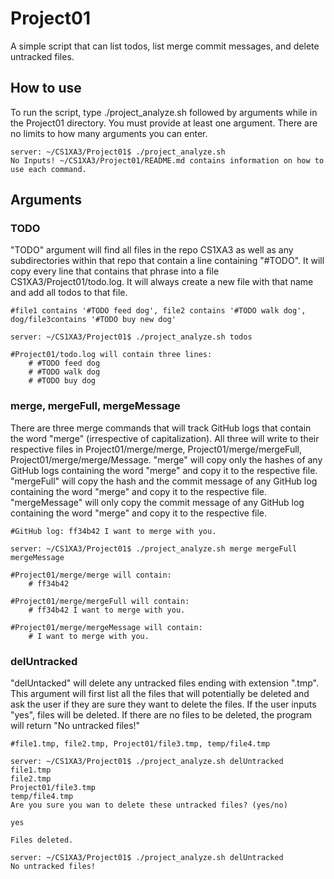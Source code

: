 # Project01

A simple script that can list todos, list merge commit messages, and delete untracked files.

## How to use

To run the script, type ./project_analyze.sh followed by arguments while in the Project01 directory. You must provide at least one argument. There are no limits to how many arguments you can enter.

```
server: ~/CS1XA3/Project01$ ./project_analyze.sh
No Inputs! ~/CS1XA3/Project01/README.md contains information on how to use each command.
```

## Arguments

### TODO 

"TODO" argument will find all files in the repo CS1XA3 as well as any subdirectories within that repo that contain a line containing "#TODO". It will copy every line that contains that phrase into a file CS1XA3/Project01/todo.log. It will always create a new file with that name and add all todos to that file.
 
```
#file1 contains '#TODO feed dog', file2 contains '#TODO walk dog', dog/file3contains '#TODO buy new dog'

server: ~/CS1XA3/Project01$ ./project_analyze.sh todos

#Project01/todo.log will contain three lines:
	# #TODO feed dog
	# #TODO walk dog
	# #TODO buy dog
```

### merge, mergeFull, mergeMessage

There are three merge commands that will track GitHub logs that contain the word "merge" (irrespective of capitalization). All three will write to their respective files in Project01/merge/merge, Project01/merge/mergeFull, Project01/merge/merge/Message. "merge" will copy only the hashes of any GitHub logs containing the word "merge" and copy it to the respective file. "mergeFull" will copy the hash and the commit message of any GitHub log containing the word "merge" and copy it to the respective file. "mergeMessage" will only copy the commit message of any GitHub log containing the word "merge" and copy it to the respective file.

```
#GitHub log: ff34b42 I want to merge with you.

server: ~/CS1XA3/Project01$ ./project_analyze.sh merge mergeFull mergeMessage

#Project01/merge/merge will contain:
	# ff34b42
	
#Project01/merge/mergeFull will contain:
	# ff34b42 I want to merge with you.

#Project01/merge/mergeMessage will contain:
	# I want to merge with you.
```

### delUntracked

"delUntacked" will delete any untracked files ending with extension ".tmp". This argument will first list all the files that will potentially be deleted and ask the user if they are sure they want to delete the files. If the user inputs "yes", files will be deleted. If there are no files to be deleted, the program will return "No untracked files!"

```
#file1.tmp, file2.tmp, Project01/file3.tmp, temp/file4.tmp

server: ~/CS1XA3/Project01$ ./project_analyze.sh delUntracked
file1.tmp
file2.tmp
Project01/file3.tmp
temp/file4.tmp
Are you sure you wan to delete these untracked files? (yes/no)

yes

Files deleted.

server: ~/CS1XA3/Project01$ ./project_analyze.sh delUntracked
No untracked files!
```